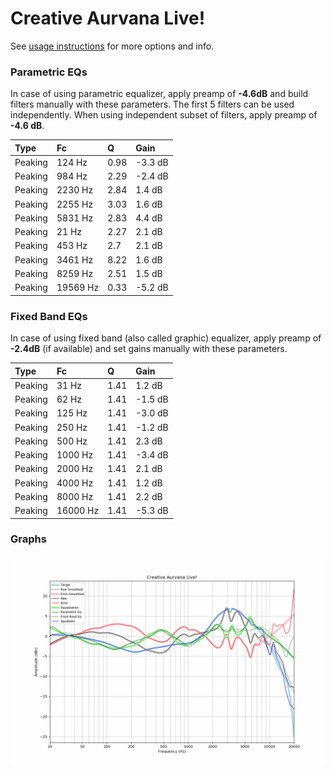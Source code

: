 # Creative Aurvana Live!
See [usage instructions](https://github.com/jaakkopasanen/AutoEq#usage) for more options and info.

### Parametric EQs
In case of using parametric equalizer, apply preamp of **-4.6dB** and build filters manually
with these parameters. The first 5 filters can be used independently.
When using independent subset of filters, apply preamp of **-4.6 dB**.

| Type    | Fc       |    Q | Gain    |
|:--------|:---------|:-----|:--------|
| Peaking | 124 Hz   | 0.98 | -3.3 dB |
| Peaking | 984 Hz   | 2.29 | -2.4 dB |
| Peaking | 2230 Hz  | 2.84 | 1.4 dB  |
| Peaking | 2255 Hz  | 3.03 | 1.6 dB  |
| Peaking | 5831 Hz  | 2.83 | 4.4 dB  |
| Peaking | 21 Hz    | 2.27 | 2.1 dB  |
| Peaking | 453 Hz   | 2.7  | 2.1 dB  |
| Peaking | 3461 Hz  | 8.22 | 1.6 dB  |
| Peaking | 8259 Hz  | 2.51 | 1.5 dB  |
| Peaking | 19569 Hz | 0.33 | -5.2 dB |

### Fixed Band EQs
In case of using fixed band (also called graphic) equalizer, apply preamp of **-2.4dB**
(if available) and set gains manually with these parameters.

| Type    | Fc       |    Q | Gain    |
|:--------|:---------|:-----|:--------|
| Peaking | 31 Hz    | 1.41 | 1.2 dB  |
| Peaking | 62 Hz    | 1.41 | -1.5 dB |
| Peaking | 125 Hz   | 1.41 | -3.0 dB |
| Peaking | 250 Hz   | 1.41 | -1.2 dB |
| Peaking | 500 Hz   | 1.41 | 2.3 dB  |
| Peaking | 1000 Hz  | 1.41 | -3.4 dB |
| Peaking | 2000 Hz  | 1.41 | 2.1 dB  |
| Peaking | 4000 Hz  | 1.41 | 1.2 dB  |
| Peaking | 8000 Hz  | 1.41 | 2.2 dB  |
| Peaking | 16000 Hz | 1.41 | -5.3 dB |

### Graphs
![](./Creative%20Aurvana%20Live!.png)